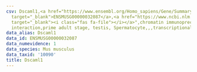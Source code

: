 ```yaml
---
csv: Dscaml1,<a href="https://www.ensembl.org/Homo_sapiens/Gene/Summary?db=core;g=ENSMUSG00000032087"
  target="_blank">ENSMUSG00000032087</a>,<a href="https://www.ncbi.nlm.nih.gov/pubmed/25450459"
  target="_blank"><i class="fas fa-file"></i></a>",chromatin immunoprecipitation assay,direct
  interaction,prime adult stage, testis, Spermatocyte,,,transcriptional regulation,
data_alias: Dscaml1
data_id: ENSMUSG00000032087
data_numevidence: 1
data_species: Mus musculus
data_taxid: '10090'
title: Dscaml1
---
```

